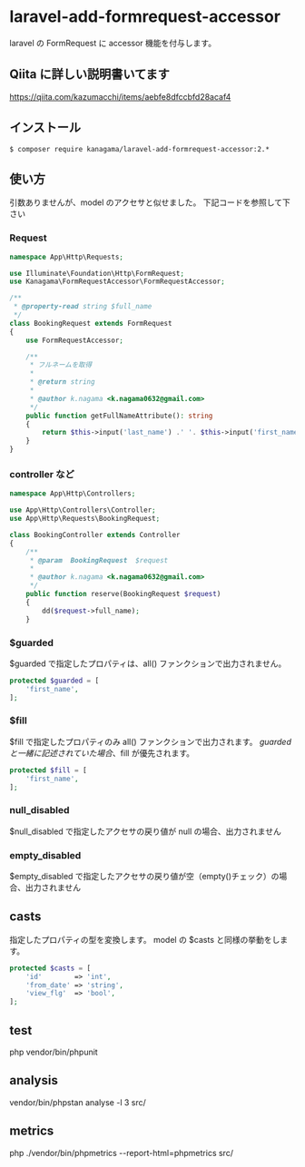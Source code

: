 # laravel-add-formrequest-accessor
laravel の FormRequest に accessor 機能を付与します。

## Qiita に詳しい説明書いてます
https://qiita.com/kazumacchi/items/aebfe8dfccbfd28acaf4


## インストール

```
$ composer require kanagama/laravel-add-formrequest-accessor:2.*
```

## 使い方
引数ありませんが、model のアクセサと似せました。
下記コードを参照して下さい


### Request

```php
namespace App\Http\Requests;

use Illuminate\Foundation\Http\FormRequest;
use Kanagama\FormRequestAccessor\FormRequestAccessor;

/**
 * @property-read string $full_name
 */
class BookingRequest extends FormRequest
{
    use FormRequestAccessor;

    /**
     * フルネームを取得
     *
     * @return string
     *
     * @author k.nagama <k.nagama0632@gmail.com>
     */
    public function getFullNameAttribute(): string
    {
        return $this->input('last_name') .' '. $this->input('first_name');
    }
}
```


### controller など

```php
namespace App\Http\Controllers;

use App\Http\Controllers\Controller;
use App\Http\Requests\BookingRequest;

class BookingController extends Controller
{
    /**
     * @param  BookingRequest  $request
     *
     * @author k.nagama <k.nagama0632@gmail.com>
     */
    public function reserve(BookingRequest $request)
    {
        dd($request->full_name);
    }
```

### $guarded

 $guarded で指定したプロパティは、all() ファンクションで出力されません。


```php
protected $guarded = [
    'first_name',
];
```

### $fill

 $fill で指定したプロパティのみ all() ファンクションで出力されます。
 $guarded と一緒に記述されていた場合、$fill が優先されます。

```php
protected $fill = [
    'first_name',
];
```

### null_disabled

 $null_disabled で指定したアクセサの戻り値が null の場合、出力されません

### empty_disabled

 $empty_disabled で指定したアクセサの戻り値が空（empty()チェック）の場合、出力されません

## casts

指定したプロパティの型を変換します。
model の $casts と同様の挙動をします。

```php
protected $casts = [
    'id'        => 'int',
    'from_date' => 'string',
    'view_flg'  => 'bool',
];
```

## test

php vendor/bin/phpunit

## analysis

vendor/bin/phpstan analyse -l 3 src/

## metrics

php ./vendor/bin/phpmetrics --report-html=phpmetrics src/

